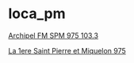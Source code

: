 # loca_pm

[Archipel FM SPM 975 103.3](http://radioarchipelfm.ice.infomaniak.ch/radioarchipelfm-64.mp3?token=a73d3f78786d4e7faba5a9e35eaed5bb%2Fe5c8c5d1?retry=0?n=7129eb031bbbc9c732a8)

[La 1ere Saint Pierre et Miquelon 975](https://saint-pierreetmiquelon.ice.infomaniak.ch/saint-pierreetmiquelon-128.mp3?n=2bc6d7d3a7658732a829)

